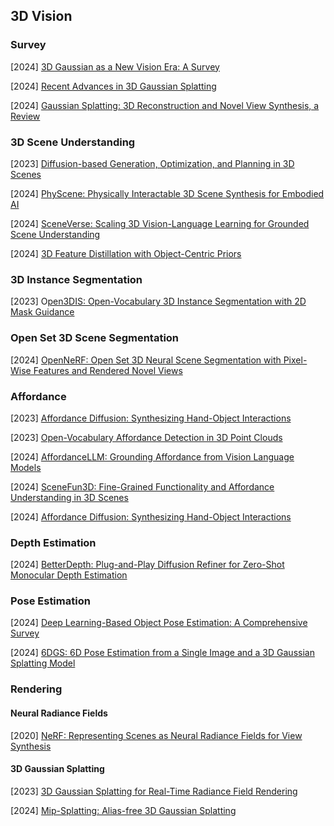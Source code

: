 ## 3D Vision

### Survey

[2024] [3D Gaussian as a New Vision Era: A Survey](https://arxiv.org/abs/2402.07181) 

[2024] [Recent Advances in 3D Gaussian Splatting](https://arxiv.org/abs/2403.11134)

[2024] [Gaussian Splatting: 3D Reconstruction and Novel View Synthesis, a Review](https://arxiv.org/abs/2405.03417)



### 3D Scene Understanding

[2023] [Diffusion-based Generation, Optimization, and Planning in 3D Scenes](https://arxiv.org/abs/2301.06015)

[2024] [PhyScene: Physically Interactable 3D Scene Synthesis for Embodied AI](https://arxiv.org/abs/2404.09465)

[2024] [SceneVerse: Scaling 3D Vision-Language Learning for Grounded Scene Understanding](https://arxiv.org/abs/2401.09340)

[2024] [3D Feature Distillation with Object-Centric Priors](https://arxiv.org/abs/2406.18742)



### 3D Instance Segmentation

[2023] O[pen3DIS: Open-Vocabulary 3D Instance Segmentation with 2D Mask Guidance](https://arxiv.org/abs/2312.10671)



### Open Set 3D Scene Segmentation

[2024] [OpenNeRF: Open Set 3D Neural Scene Segmentation with Pixel-Wise Features and Rendered Novel Views](https://arxiv.org/abs/2404.03650)



### Affordance

[2023] [Affordance Diffusion: Synthesizing Hand-Object Interactions](https://arxiv.org/abs/2303.12538)

[2023] [Open-Vocabulary Affordance Detection in 3D Point Clouds](https://arxiv.org/abs/2303.02401)

[2024] [AffordanceLLM: Grounding Affordance from Vision Language Models](https://arxiv.org/abs/2401.06341)

[2024] [SceneFun3D: Fine-Grained Functionality and Affordance Understanding in 3D Scenes](https://scenefun3d.github.io/)

[2024] [Affordance Diffusion: Synthesizing Hand-Object Interactions](https://arxiv.org/abs/2303.12538)



### Depth Estimation

[2024] [BetterDepth: Plug-and-Play Diffusion Refiner for Zero-Shot Monocular Depth Estimation](https://arxiv.org/abs/2407.17952)



### Pose Estimation

[2024] [Deep Learning-Based Object Pose Estimation: A Comprehensive Survey](https://arxiv.org/abs/2405.07801)

[2024] [6DGS: 6D Pose Estimation from a Single Image and a 3D Gaussian Splatting Model](https://arxiv.org/abs/2407.15484)



### Rendering

#### Neural  Radiance Fields

[2020] [NeRF: Representing Scenes as Neural Radiance Fields for View Synthesis](https://arxiv.org/abs/2003.08934)

#### 3D Gaussian Splatting

[2023] [3D Gaussian Splatting for Real-Time Radiance Field Rendering](https://arxiv.org/abs/2308.04079)

[2024] [Mip-Splatting: Alias-free 3D Gaussian Splatting](https://arxiv.org/abs/2311.16493)